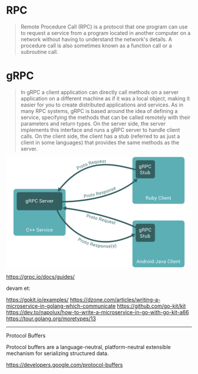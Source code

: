 # RPC

> Remote Procedure Call (RPC) is a protocol that one program can use to request a service from a program located in another computer on a network without having to understand the network's details. A procedure call is also sometimes known as a function call or a subroutine call.

# gRPC

> In gRPC a client application can directly call methods on a server application on a different machine as if it was a local object, making it easier for you to create distributed applications and services. As in many RPC systems, gRPC is based around the idea of defining a service, specifying the methods that can be called remotely with their parameters and return types. On the server side, the server implements this interface and runs a gRPC server to handle client calls. On the client side, the client has a stub (referred to as just a client in some languages) that provides the same methods as the server.

![alt text](./img/grpc.svg "refreshscope")

https://grpc.io/docs/guides/




devam et:

https://gokit.io/examples/
https://dzone.com/articles/writing-a-microservice-in-golang-which-communicate
https://github.com/go-kit/kit
https://dev.to/napolux/how-to-write-a-microservice-in-go-with-go-kit-a66
https://tour.golang.org/moretypes/13




----------

Protocol Buffers


Protocol buffers are a language-neutral, platform-neutral extensible mechanism for serializing structured data.


https://developers.google.com/protocol-buffers